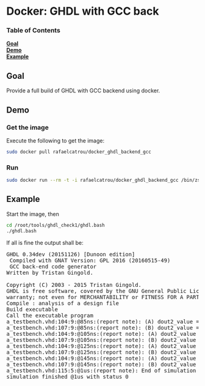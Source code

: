 # Docker: GHDL with GCC back

### Table of Contents
**[Goal](#goal)**  
**[Demo](#demo)**  
**[Example](#example)**

## Goal

Provide a full build of GHDL with GCC backend using docker.

## Demo

### Get the image

Execute the following to get the image:
```bash
sudo docker pull rafaelcatrou/docker_ghdl_backend_gcc
```

### Run

```bash
sudo docker run --rm -t -i rafaelcatrou/docker_ghdl_backend_gcc /bin/zsh
```

## Example

Start the image, then
```bash
cd /root/tools/ghdl_check1/ghdl.bash
./ghdl.bash
```

If all is fine the output shall be:
<pre>
GHDL 0.34dev (20151126) [Dunoon edition]
 Compiled with GNAT Version: GPL 2016 (20160515-49)
 GCC back-end code generator
Written by Tristan Gingold.

Copyright (C) 2003 - 2015 Tristan Gingold.
GHDL is free software, covered by the GNU General Public License.  There is NO
warranty; not even for MERCHANTABILITY or FITNESS FOR A PARTICULAR PURPOSE.
Compile : analysis of a design file
Build executable
Call the executable program
a_testbench.vhd:104:9:@85ns:(report note): (A) dout2_value = 4
a_testbench.vhd:107:9:@85ns:(report note): (B) dout2_value = 6
a_testbench.vhd:104:9:@105ns:(report note): (A) dout2_value = 5
a_testbench.vhd:107:9:@105ns:(report note): (B) dout2_value = 9
a_testbench.vhd:104:9:@125ns:(report note): (A) dout2_value = 6
a_testbench.vhd:107:9:@125ns:(report note): (B) dout2_value = 12
a_testbench.vhd:104:9:@145ns:(report note): (A) dout2_value = 7
a_testbench.vhd:107:9:@145ns:(report note): (B) dout2_value = 15
a_testbench.vhd:115:5:@1us:(report note): End of simulation
simulation finished @1us with status 0
</pre>

